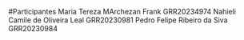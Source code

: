 #Participantes
Maria Tereza MArchezan Frank GRR20234974
Nahieli Camile de Oliveira Leal GRR20230981
Pedro Felipe Ribeiro da Siva GRR20230984
